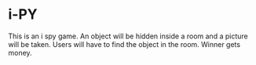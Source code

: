 # i-PY
This is an i spy game. An object will be hidden inside a room and a picture will be taken. Users will have to find the object in the room. Winner gets money.

